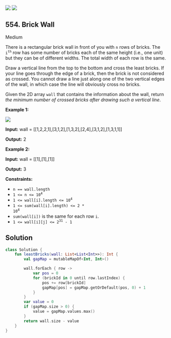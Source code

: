 [![](https://img.shields.io/github/stars/javadev/LeetCode-in-Kotlin?label=Stars&style=flat-square)](https://github.com/javadev/LeetCode-in-Kotlin)
[![](https://img.shields.io/github/forks/javadev/LeetCode-in-Kotlin?label=Fork%20me%20on%20GitHub%20&style=flat-square)](https://github.com/javadev/LeetCode-in-Kotlin/fork)

## 554\. Brick Wall

Medium

There is a rectangular brick wall in front of you with `n` rows of bricks. The <code>i<sup>th</sup></code> row has some number of bricks each of the same height (i.e., one unit) but they can be of different widths. The total width of each row is the same.

Draw a vertical line from the top to the bottom and cross the least bricks. If your line goes through the edge of a brick, then the brick is not considered as crossed. You cannot draw a line just along one of the two vertical edges of the wall, in which case the line will obviously cross no bricks.

Given the 2D array `wall` that contains the information about the wall, return _the minimum number of crossed bricks after drawing such a vertical line_.

**Example 1:**

![](https://assets.leetcode.com/uploads/2021/04/24/cutwall-grid.jpg)

**Input:** wall = \[\[1,2,2,1],[3,1,2],[1,3,2],[2,4],[3,1,2],[1,3,1,1]]

**Output:** 2

**Example 2:**

**Input:** wall = \[\[1],[1],[1]]

**Output:** 3

**Constraints:**

*   `n == wall.length`
*   <code>1 <= n <= 10<sup>4</sup></code>
*   <code>1 <= wall[i].length <= 10<sup>4</sup></code>
*   <code>1 <= sum(wall[i].length) <= 2 * 10<sup>4</sup></code>
*   `sum(wall[i])` is the same for each row `i`.
*   <code>1 <= wall[i][j] <= 2<sup>31</sup> - 1</code>

## Solution

```kotlin
class Solution {
    fun leastBricks(wall: List<List<Int>>): Int {
        val gapMap = mutableMapOf<Int, Int>()

        wall.forEach { row ->
            var pos = 0
            for (brickId in 0 until row.lastIndex) {
                pos += row[brickId]
                gapMap[pos] = gapMap.getOrDefault(pos, 0) + 1
            }
        }
        var value = 0
        if (gapMap.size > 0) {
            value = gapMap.values.max()
        }
        return wall.size - value
    }
}
```